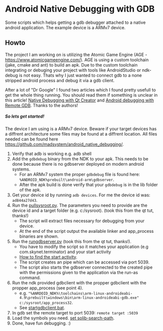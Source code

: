 # Android Native Debugging with GDB
Some scripts which helps getting a gdb debugger attached to a native android application.
The example device is a ARMv7 device.


## Howto
The project I am working on is utilizing the Atomic Game Engine (AGE - https://www.atomicgameengine.com/). AGE is using a custom toolchain (jake, cmake and ant) to build an apk. Due to the custom toolchain integrating or debuging your project with tools like AndroidStudio or ndk-debug is not easy. Thats why I just wanted to connect gdb to a none stripped android process and debug it via a gdb client. 

After a lot of "Dr Google" I found two articles which I found pretty usefull to get the whole thing running. You should read them if something is unclear in this article! [Native Debugging with Qt Creator](https://fw4spl-org.github.io/fw4spl-blog/2015/07/27/Native-debugging-on-Android-with-QtCreator.html)   and [Android debugging with Remote GDB](https://github.com/mapbox/mapbox-gl-native/wiki/Android-debugging-with-remote-GDB). Thanks to the authors!

##### So lets get started!
The device I am using is a ARMv7 device. Beware if your target devices has a diffrent architecture some files may be found at a diffrent location. All files needed can be found here https://github.com/madsystem/android_native_debugging/.

1. Verify that adb is working e.g. adb shell
2. Add the ```gdbdebug``` binary from the NDK to your apk. This needs to be done because there is no gdbserver deployed on modern android systems.
    * For an ARMv7 system the proper ```gdbdebug``` file is found here: ```%ANDROID_NDK%prebuilt\android-arm\gdbserver```.
    * After the apk build is done verify that your ```gdbdebug``` is in the lib folder of the apk.
3. Get your device id by running ```adb devices```. For me the device id was: ```ad844a27d43```.
4. Run the [pullsysroot.py](https://github.com/madsystem/android_native_debugging/pullsysroot.py). The parameters you need to provide are the device id and a target folder (e.g. c:/sysroot).  (took this from the qt tut, thanks!)
    * The script will extract files necessary for debugging from your device.  
    * At the end of the script output the available linker and app_process binaries are shown.
5. Run the [rungdbserver.py](https://github.com/madsystem/android_native_debugging/startgdbserver.py) (took this from the qt tut, thanks!).
    * You have to modify the script so it matches your application (e.g com.skynet.terminator) and your start activity 
    * [How to find the start activity](http://stackoverflow.com/questions/5964735/android-how-to-find-the-name-of-the-main-activity-of-an-application).
    * The script creates an pipe which can be accessed via port 5039.
    * The script also starts the gdbserver connected to the created pipe with the permissions given to the application via the run-as command.
6. Run the ndk provided gdbclient with the propper gdbclient with the propper app_process (see point 4).
    * e.g. ```"%ANRDOID_NDK%\toolchains\arm-linux-androideabi-4.9\prebuilt\windows\bin\arm-linux-androideabi-gdb.exe" c:/sysroot/app_process32```.
    * See [startgdbclient.bat](https://github.com/madsystem/android_native_debugging/startgdbclient.py).
8. In gdb set the remote target to port 5039: ```remote target :5039```
9. Load the symbols you need. [set solib-search-path](http://visualgdb.com/gdbreference/commands/set_solib-search-path).
10. Done, have fun debugging. :)





 



 
